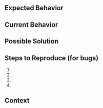 ## Expected Behavior

<!--- If you're describing a bug, tell us what should happen -->

## <!--- If you're suggesting a change/improvement, tell us how it should work -->

## Current Behavior

<!--- If describing a bug, tell us what happens instead of the expected behavior -->

## <!--- If suggesting a change/improvement, explain the difference from current behavior -->

## Possible Solution

<!--- Not obligatory, but suggest a fix/reason for the bug, -->

## <!--- or ideas how to implement the addition or change -->

## Steps to Reproduce (for bugs)

<!--- Provide a link to a live example, or an unambiguous set of steps to -->
<!--- reproduce this bug. Include code to reproduce, if relevant -->

1.
2.
3.
4.

## Context

<!--- How has this issue affected you? What are you trying to accomplish? -->

## <!--- Providing context helps us come up with a solution that is most useful in the real world -->
